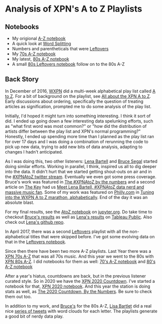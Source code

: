 # Analysis of XPN's A to Z Playlists

## Notebooks

 - My origional [A-Z notebook](AtoZ.ipynb) 
 - A quick look at [Word Splitting](Word%20Splitting.ipynb)
 - Numbers and parentheticals that were [Leftovers](Leftovers.ipynb)
 - My [70s A-Z notebook](70sA2Z.ipynb)
 - My latest, [80s A-Z notebook](80sA2Z.ipynb)
 - A small [80s Leftovers notebook](80sLeftovers.ipynb) follow on
   to the 80s A-Z

## Back Story
In December of 2016, [WXPN](http://xpn.org)
did a multi-week alphabetical play list
called [A to Z](http://xpn.org/music-artist/885-countdown/2016/xpn-a-z).
For a bit of background on the playlist, see
[All about the XPN A to Z](http://thekey.xpn.org/2016/11/30/the-xpn-a-to-z/).
Early discussions about ordering,
specifically the question of treating articles as signification,
prompted me to do some analysis of the play list.

Initially, I'd hoped it might turn into something interesting.
I think it sort of did.
I ended up going down
a few interesting data spelunking efforts,
such as "what first word was most common?"
or "how did the distribution of artists differ between the play list
and XPN's normal programming?"
Honestly, I ended up spending more time than I planned
as the play list ran for over 17 days
and I was doing a combination of
rerunning the code to pick up new data,
trying to add new bits of data analysis,
adapting to changes I hadn't anticipated.

As I was doing this, two other listeners:
[Lena Bartell](https://twitter.com/LenaBartell)
and [Bruce Segal](https://twitter.com/besegal)
started doing similar efforts.
Working in parallel, I think,
inspired us all to dig deeper into the data.
It didn't hurt that we started getting shout-outs on air
and in the [#XPNAtoZ twitter stream](https://twitter.com/hashtag/XPNAtoZ).
Eventually we even got some press coverage.
Bruce's work was featured in 
[The #XPNAtoZ by the numbers](http://thekey.xpn.org/2016/12/10/the-xpnatoz-by-the-numbers/)
and 
a second article on [The Key](http://thekey.xpn.org)
had us 
[Meet Lena Bartell, #XPNAtoZ data nerd and massive music fan](http://thekey.xpn.org/2016/12/16/lena-bartell/).
Some of my work was featured on [Philly.com](http://www.philly.com)
in [Tuning into the WXPN A to Z marathon, alphabetically](http://www.philly.com/philly/blogs/inthemix/Tuning-in-alphabetically-to-the-XPN-A-to-Z.html).
End of the day it was an absolute blast.

For my final results, see the 
[AtoZ notebook](http://nbviewer.jupyter.org/github/asudell/a2z/blob/master/AtoZ.ipynb) on [jupyter.org](http://nbviewer.jupyter.org/).
Do take time to checkout [Bruce's results](https://public.tableau.com/profile/besegal#!/vizhome/BESegalWXPNAtoZPlayListPublished/TheStoryWXPNAtoZMusicWrapUp)
as well as [Lena's results](https://public.tableau.com/profile/lena.bartell#!/vizhome/XPN_AtoZ/XPNA-ZPlaylistData) 
on [Tableau Public](https://public.tableau.com).
Also check out [Lena's github repo](https://github.com/lbartell/xpn_wordplay).


In April 2017, there was a second [Leftovers](http://xpn.org/music-artist/az-leftovers) playlist
with all the non-alphabetical titles that were skipped before.
I've got some evolving data on that in the
[Leftovers notebook](https://nbviewer.jupyter.org/github/asudell/a2z/blob/master/Leftovers.ipynb).

Since then there have been two more A-Z playlists.
Last Year there was a [XPN 70s A-Z](http://xpn.org/music-artist/885-countdown/2017/xpn-a-z) that was all 70s music.
And this year we went to the 80s with
[XPN 80s A-Z](http://www.xpn.org/music-artist/xpn-a-z).
I did notebooks for them as well:
[70's A-Z notebook](http://nbviewer.jupyter.org/github/asudell/a2z/blob/master/70sA2Z.ipynb)
and
[80's A-Z notebook](http://nbviewer.jupyter.org/github/asudell/a2z/blob/master/80sA2Z.ipynb)

After a year's hiatus, countdowns are back,
but in the previous listener curated style.
So in 2020 we have the
[XPN 2020 Countdown](https://xpn.org/music-artist/885-countdown/2020/).
I've started a notebook for that,
[XPN 2020 notebook](http://nbviewer.jupyter.org/github/asudell/a2z/blob/master/XPN2020.ipynb).
And this year the station is doing stats as well,
as [The 2020 Countdown, By the Numbers](https://thekey.xpn.org/wxpn-2020-numbers/).
Be sure to check them out too.

In addition to my work, and [Bruce's](https://public.tableau.com/profile/besegal#!/vizhome/BESegalWXPNAtoZPlayListPublished/XPNAtoZFindYourSongfromAtoZ)
for the 80s A-Z,
[Lisa Bartlet](https://twitter.com/lmbartelt) did a real nice
[series of tweets](https://twitter.com/lmbartelt/status/1068110730233331713)
with word clouds for each letter.
The playlists generate a good bit of nerdy data play.

